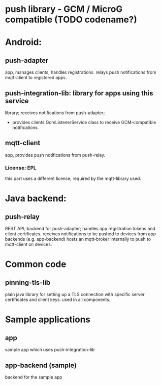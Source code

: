# push library - GCM / MicroG compatible (TODO codename?)

# Android:

## push-adapter
app, manages clients, handles registrations.
relays push notifications from mqtt-client to registered apps.

## push-integration-lib: library for apps using this service
library; receives notifications from push-adapter;
- provides clients GcmListenerService class to receive GCM-compatible notifications.

## mqtt-client
app, provides push notifications from push-relay.

### License: EPL
this part uses a different license, required by the mqtt-library used.

# Java backend:

## push-relay
REST API; backend for push-adapter;
handles app registration tokens and client certificates.
receives notifications to be pushed to devices from app backends (e.g. app-backend)
hosts an mqtt-broker internally to push to mqtt-client on devices.

# Common code

## pinning-tls-lib
plain java library for setting up a TLS connection with specific server certificates and client keys.
used in all components.

# Sample applications

## app
sample app which uses push-integration-lib

## app-backend (sample)
backend for the sample app

